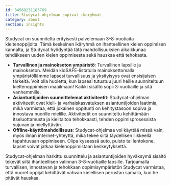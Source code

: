 ```yaml
---
id: 34568231183769
title: Studycat-ohjelman sopivat ikäryhmät
category: about
section: insights
---
```

Studycat on suunniteltu erityisesti palvelemaan 3–8-vuotiaita kieltenoppijoita. Tämä keskeinen ikäryhmä on ihanteellinen kielen oppimisen kannalta, ja Studycat hyödyntää tätä mahdollisuuksien aikaikkunaa tehdäkseen uuden kielen oppimisesta sekä hauskaa että tehokasta.

- **Turvallinen ja mainokseton ympäristö**: Turvallinen lapsille ja mainokseton. Meidän kidSAFE-listatulla mainoksettomalla ympäristöllämme lapsesi turvallisuus ja yksityisyys ovat ensisijaisen tärkeitä. Voit olla huoletta, kun lapsesi tutustuu juuri heille suunniteltuun kieltenoppimisen maailmaan! Kaikki sisältö sopii 3-vuotiaille ja sitä vanhemmille.
- **Asiantuntijoiden suunnittelemat aktiviteetit**: Studycat-ohjelman aktiviteetit ovat kieli- ja varhaiskasvatuksen asiantuntijoiden laatimia, mikä varmistaa, että jokainen oppitunti on kehitystasoon sopiva ja innostava nuorille mielille. Aktiviteetit on suunniteltu kehittämään itseluottamusta ja kielitaitoa tehokkaasti, tehden oppimisprosessista sujuvan ja miellyttävän.
- **Offline-käyttömahdollisuus**: Studycat-ohjelmaa voi käyttää missä vain, myös ilman internet-yhteyttä, mikä tekee siitä täydellisen liikkeellä tapahtuvaan oppimiseen. Olipa kyseessä auto, puisto tai lentokone, lapset voivat jatkaa kielenoppimistaan keskeytyksettä.

Studycat-ohjelman harkittu suunnittelu ja asiantuntijoiden hyväksymä sisältö tekevät siitä ihanteellisen valinnan 3–8-vuotiaille lapsille. Tarjoamalla turvallisen, innostavan ja tehokkaan oppimisympäristön Studycat varmistaa, että nuoret oppijat kehittävät vahvan kielellisen perustan samalla, kun he pitävät hauskaa.

